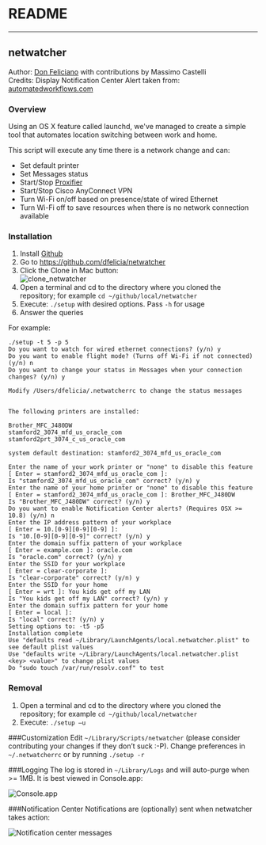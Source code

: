 # README
***

## netwatcher
[id]: don@effinthing.com "Don Feliciano"
Author: [Don Feliciano][id] with contributions by Massimo Castelli <br />
Credits: Display Notification Center Alert taken from: [automatedworkflows.com](http://automatedworkflows.com)

### Overview
Using an OS X feature called launchd, we've managed to create a simple tool that automates location switching between work and home.

This script will execute any time there is a network change and can:

* Set default printer
* Set Messages status
* Start/Stop [Proxifier](http://www.proxifier.com)
* Start/Stop Cisco AnyConnect VPN
* Turn Wi-Fi on/off based on presence/state of wired Ethernet
* Turn Wi-Fi off to save resources when there is no network connection available

### Installation

1. Install [Github](http://mac.github.com)
2. Go to <https://github.com/dfelicia/netwatcher>
3. Click the Clone in Mac button:<br />![clone_netwatcher](http://effinthing.com/netwatcher/clone_netwatcher.png "Clone netwatcher")
4. Open a terminal and cd to the directory where you cloned the repository; for example `cd ~/github/local/netwatcher`
5. Execute: `./setup` with desired options. Pass `-h` for usage
6. Answer the queries

For example:
	
    ./setup -t 5 -p 5
    Do you want to watch for wired ethernet connections? (y/n) y
    Do you want to enable flight mode? (Turns off Wi-Fi if not connected) (y/n) n
    Do you want to change your status in Messages when your connection changes? (y/n) y
    
    Modify /Users/dfelicia/.netwatcherrc to change the status messages
    
    
    The following printers are installed:
    
    Brother_MFC_J480DW
    stamford2_3074_mfd_us_oracle_com
    stamford2prt_3074_c_us_oracle_com
    
    system default destination: stamford2_3074_mfd_us_oracle_com
    
    Enter the name of your work printer or "none" to disable this feature
    [ Enter = stamford2_3074_mfd_us_oracle_com ]:
    Is "stamford2_3074_mfd_us_oracle_com" correct? (y/n) y
    Enter the name of your home printer or "none" to disable this feature
    [ Enter = stamford2_3074_mfd_us_oracle_com ]: Brother_MFC_J480DW
    Is "Brother_MFC_J480DW" correct? (y/n) y
    Do you want to enable Notification Center alerts? (Requires OSX >= 10.8) (y/n) n
    Enter the IP address pattern of your workplace
    [ Enter = 10.[0-9][0-9][0-9] ]:
    Is "10.[0-9][0-9][0-9]" correct? (y/n) y
    Enter the domain suffix pattern of your workplace
    [ Enter = example.com ]: oracle.com
    Is "oracle.com" correct? (y/n) y
    Enter the SSID for your workplace
    [ Enter = clear-corporate ]:
    Is "clear-corporate" correct? (y/n) y
    Enter the SSID for your home
    [ Enter = wrt ]: You kids get off my LAN
    Is "You kids get off my LAN" correct? (y/n) y
    Enter the domain suffix pattern for your home
    [ Enter = local ]:
    Is "local" correct? (y/n) y
    Setting options to: -t5 -p5
    Installation complete
    Use "defaults read ~/Library/LaunchAgents/local.netwatcher.plist" to see default plist values
    Use "defaults write ~/Library/LaunchAgents/local.netwatcher.plist <key> <value>" to change plist values
    Do "sudo touch /var/run/resolv.conf" to test
	
### Removal
1. Open a terminal and cd to the directory where you cloned the repository; for example `cd ~/github/local/netwatcher`
2. Execute: `./setup –u`

###Customization
Edit `~/Library/Scripts/netwatcher` (please consider contributing your changes if they don’t suck :-P). Change preferences in `~/.netwatcherrc` or by running `./setup -r`

###Logging
The log is stored in `~/Library/Logs` and will auto-purge when >= 1MB. It is best viewed in Console.app:<br />

![Console.app](http://effinthing.com/netwatcher/console_app.png)

###Notification Center
Notifications are (optionally) sent when netwatcher takes action:<br />

![Notification center messages](http://effinthing.com/netwatcher/notifications.png)